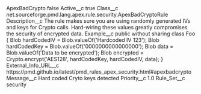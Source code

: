 <?xml version="1.0" encoding="UTF-8"?>
<CustomMetadata xmlns="http://soap.sforce.com/2006/04/metadata" xmlns:xsi="http://www.w3.org/2001/XMLSchema-instance" xmlns:xsd="http://www.w3.org/2001/XMLSchema">
    <label>ApexBadCrypto</label>
    <protected>false</protected>
    <values>
        <field>Active__c</field>
        <value xsi:type="xsd:boolean">true</value>
    </values>
    <values>
        <field>Class__c</field>
        <value xsi:type="xsd:string">net.sourceforge.pmd.lang.apex.rule.security.ApexBadCryptoRule</value>
    </values>
    <values>
        <field>Description__c</field>
        <value xsi:type="xsd:string">The rule makes sure you are using randomly generated IVs and keys for Crypto calls. Hard-wiring these values greatly compromises the security of encrypted data.</value>
    </values>
    <values>
        <field>Example__c</field>
        <value xsi:type="xsd:string">public without sharing class Foo {
    Blob hardCodedIV = Blob.valueOf(&apos;Hardcoded IV 123&apos;);
    Blob hardCodedKey = Blob.valueOf(&apos;0000000000000000&apos;);
    Blob data = Blob.valueOf(&apos;Data to be encrypted&apos;);
    Blob encrypted = Crypto.encrypt(&apos;AES128&apos;, hardCodedKey, hardCodedIV, data);
}</value>
    </values>
    <values>
        <field>External_Info_URL__c</field>
        <value xsi:type="xsd:string">https://pmd.github.io/latest/pmd_rules_apex_security.html#apexbadcrypto</value>
    </values>
    <values>
        <field>Message__c</field>
        <value xsi:type="xsd:string">Hard coded Cryto keys detected</value>
    </values>
    <values>
        <field>Priority__c</field>
        <value xsi:type="xsd:double">1.0</value>
    </values>
    <values>
        <field>Rule_Set__c</field>
        <value xsi:type="xsd:string">security</value>
    </values>
</CustomMetadata>
